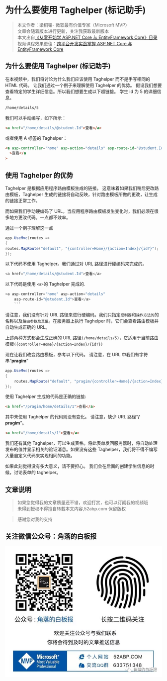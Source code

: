 # 为什么要使用 Taghelper (标记助手)

> 本文作者：梁桐铭- 微软最有价值专家（Microsoft MVP） </br>
> 文章会随着版本进行更新，关注我获取最新版本 </br>
> 本文出自[《从零开始学 ASP.NET Core 与 EntityFramework Core》目录](https://www.52abp.com/Wiki/mvc/latest) </br>
> 视频课程效果更佳：[跨平台开发实战掌握 ASP.NET Core 与 EntityFramework Core
> ](https://www.52abp.com/College/Course/1) </br>

## 为什么要使用 Taghelper (标记助手)

在本视频中，我们将讨论为什么我们应该使用 Taghelper 而不是手写相同的 HTML 代码。
让我们通过一个例子来理解使用 Taghelper 的优势。
假设我们想要查看特定的学生详细信息。所以我们想要生成以下超链接。
学生 id 为 5 的详细信息。

```html
/home/details/5
```

我们可以手动编写，如下所示：

```html
<a href="/home/details/@student.Id">查看</a>
```

或者使用 A 标签的 Taghelper：

```html
<a asp-controller="home" asp-action="details" asp-route-id="@student.Id"
  >查看</a
>
```

## 使用 Taghelper 的优势

Taghelper 是根据应用程序路由模板生成的链接。 这意味着如果我们稍后更改路由模板，Taghelper 生成的链接将自动反映，针对路由模板所做的更改，让生成的链接正常工作。

而如果我们手动硬编码了 URL，当应用程序路由模板发生变化时，我们必须在很多地方更改代码。一点都不效率。

通过一个例子理解这一点

```csharp
app.UseMvc(routes =>
{
routes.MapRoute("default", "{controller=Home}/{action=Index}/{id?}");
});
```

以下代码不使用 Taghelper。我们通过对 URL 路径进行硬编码来完成的。

```csharp
<a href="/home/details/@student.Id">查看</a>

```

以下代码是使用 `<a>`的 Taghelper 完成的.

````csharp
<a asp-controller="home" asp-action="details"
    asp-route-id="@student.Id">查看</a>
    ```
````

请注意，我们没有针对 URL 路径来进行硬编码。我们只指定`控制器`和`操作方法的`的名称以及`路由参数及其值`。在服务器上执行 Taghelper 时，它们会查看路由模板并自动生成正确的 URL。

上述两种方式都会生成正确的 URL 路径`(/home/details/5)`，它适用于当前路由模板`({controller=Home}/{action=Index}/{id?})`

现在让我们改变路由模板，参考以下代码。
请注意，在 URL 中我们有字符串“**pragim**”

```csharp
app.UseMvc(routes =>
{
    routes.MapRoute("default", "pragim/{controller=Home}/{action=Index}/{id?}");
});
```

使用 Taghelper 生成的代码是正确的链接:

```html
<a href="/pragim/home/details/1">查看</a>
```

其中未使用 Taghelper 的代码则没有变化。
请注意，缺少 URL 路径“**/ pragim**”。

```html
<a href="/home/details/1">查看</a>
```

我们还有其他 Taghelper，可以生成表格。将此表单发回服务器时，将自动处理发布的值并显示相关的验证消息。如果没有这些 Taghelper，我们将不得不编写大量自定义代码来实现相同的功能。

如果此刻觉得没有多大意义，请不要担心。 我们会在后面的创建学生信息的时候，讨论表单的 taghelper。

## 文章说明

> 如果您觉得我的文章质量还不错，欢迎打赏，也可以订阅我的视频哦 </br>
> 未得到授权不得擅自转载本文内容,52abp.com 保留版权 </br>

> 感谢您对我的支持

## 关注微信公众号：角落的白板报

![公众号：角落的白板报](images/jiaoluowechat.png)
